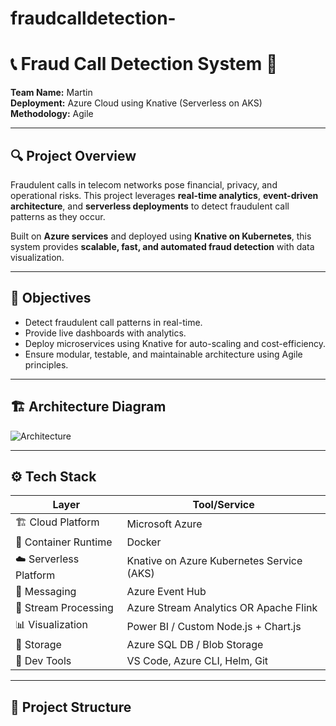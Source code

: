 # fraudcalldetection-

# 📞 Fraud Call Detection System 🚨  
**Team Name:** Martin  
**Deployment:** Azure Cloud using Knative (Serverless on AKS)  
**Methodology:** Agile  

---

## 🔍 Project Overview

Fraudulent calls in telecom networks pose financial, privacy, and operational risks. This project leverages **real-time analytics**, **event-driven architecture**, and **serverless deployments** to detect fraudulent call patterns as they occur.

Built on **Azure services** and deployed using **Knative on Kubernetes**, this system provides **scalable, fast, and automated fraud detection** with data visualization.

---

## 🎯 Objectives

- Detect fraudulent call patterns in real-time.
- Provide live dashboards with analytics.
- Deploy microservices using Knative for auto-scaling and cost-efficiency.
- Ensure modular, testable, and maintainable architecture using Agile principles.

---

## 🏗️ Architecture Diagram

![Architecture](./assets/architecture.png)

---

## ⚙️ Tech Stack

| Layer                   | Tool/Service                     |
|------------------------|----------------------------------|
| 🏗️ Cloud Platform      | Microsoft Azure                  |
| 🐳 Container Runtime    | Docker                           |
| ☁️ Serverless Platform  | Knative on Azure Kubernetes Service (AKS) |
| 📡 Messaging           | Azure Event Hub                  |
| 🔄 Stream Processing    | Azure Stream Analytics OR Apache Flink |
| 📊 Visualization        | Power BI / Custom Node.js + Chart.js |
| 💾 Storage              | Azure SQL DB / Blob Storage      |
| 🔧 Dev Tools            | VS Code, Azure CLI, Helm, Git    |

---

## 📁 Project Structure

